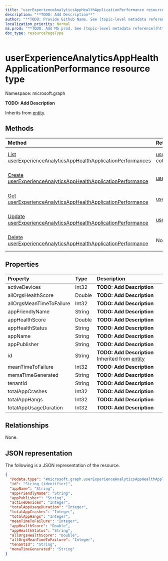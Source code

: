 ```yaml
---
title: "userExperienceAnalyticsAppHealthApplicationPerformance resource type"
description: "**TODO: Add Description**"
author: "**TODO: Provide Github Name. See [topic-level metadata reference](https://msgo.azurewebsites.net/add/document/guidelines/metadata.html#topic-level-metadata)**"
localization_priority: Normal
ms.prod: "**TODO: Add MS prod. See [topic-level metadata reference](https://msgo.azurewebsites.net/add/document/guidelines/metadata.html#topic-level-metadata)**"
doc_type: resourcePageType
---
```


# userExperienceAnalyticsAppHealthApplicationPerformance resource type

Namespace: microsoft.graph

**TODO: Add Description**


Inherits from [entity](../resources/entity.md).

## Methods
|Method|Return type|Description|
|:---|:---|:---|
|[List userExperienceAnalyticsAppHealthApplicationPerformances](../api/intune-userexperienceanalyticsapphealthapplicationperformance-list.md)|[userExperienceAnalyticsAppHealthApplicationPerformance](../resources/intune-userexperienceanalyticsapphealthapplicationperformance.md) collection|Get a list of the [userExperienceAnalyticsAppHealthApplicationPerformance](../resources/userexperienceanalyticsapphealthapplicationperformance.md) objects and their properties.|
|[Create userExperienceAnalyticsAppHealthApplicationPerformance](../api/intune-userexperienceanalyticsapphealthapplicationperformance-create.md)|[userExperienceAnalyticsAppHealthApplicationPerformance](../resources/intune-userexperienceanalyticsapphealthapplicationperformance.md)|Create a new [userExperienceAnalyticsAppHealthApplicationPerformance](../resources/intune-userexperienceanalyticsapphealthapplicationperformance.md) object.|
|[Get userExperienceAnalyticsAppHealthApplicationPerformance](../api/intune-userexperienceanalyticsapphealthapplicationperformance-get.md)|[userExperienceAnalyticsAppHealthApplicationPerformance](../resources/intune-userexperienceanalyticsapphealthapplicationperformance.md)|Read the properties and relationships of a [userExperienceAnalyticsAppHealthApplicationPerformance](../resources/intune-userexperienceanalyticsapphealthapplicationperformance.md) object.|
|[Update userExperienceAnalyticsAppHealthApplicationPerformance](../api/intune-userexperienceanalyticsapphealthapplicationperformance-update.md)|[userExperienceAnalyticsAppHealthApplicationPerformance](../resources/intune-userexperienceanalyticsapphealthapplicationperformance.md)|Update the properties of a [userExperienceAnalyticsAppHealthApplicationPerformance](../resources/intune-userexperienceanalyticsapphealthapplicationperformance.md) object.|
|[Delete userExperienceAnalyticsAppHealthApplicationPerformance](../api/intune-userexperienceanalyticsapphealthapplicationperformance-delete.md)|None|Deletes a [userExperienceAnalyticsAppHealthApplicationPerformance](../resources/intune-userexperienceanalyticsapphealthapplicationperformance.md) object.|

## Properties
|Property|Type|Description|
|:---|:---|:---|
|activeDevices|Int32|**TODO: Add Description**|
|allOrgsHealthScore|Double|**TODO: Add Description**|
|allOrgsMeanTimeToFailure|Int32|**TODO: Add Description**|
|appFriendlyName|String|**TODO: Add Description**|
|appHealthScore|Double|**TODO: Add Description**|
|appHealthStatus|String|**TODO: Add Description**|
|appName|String|**TODO: Add Description**|
|appPublisher|String|**TODO: Add Description**|
|id|String|**TODO: Add Description** Inherited from [entity](../resources/entity.md)|
|meanTimeToFailure|Int32|**TODO: Add Description**|
|memaTimeGenerated|String|**TODO: Add Description**|
|tenantId|String|**TODO: Add Description**|
|totalAppCrashes|Int32|**TODO: Add Description**|
|totalAppHangs|Int32|**TODO: Add Description**|
|totalAppUsageDuration|Int32|**TODO: Add Description**|

## Relationships
None.

## JSON representation
The following is a JSON representation of the resource.
<!-- {
  "blockType": "resource",
  "keyProperty": "id",
  "@odata.type": "microsoft.graph.userExperienceAnalyticsAppHealthApplicationPerformance",
  "baseType": "microsoft.graph.entity",
  "openType": false
}
-->
``` json
{
  "@odata.type": "#microsoft.graph.userExperienceAnalyticsAppHealthApplicationPerformance",
  "id": "String (identifier)",
  "appName": "String",
  "appFriendlyName": "String",
  "appPublisher": "String",
  "activeDevices": "Integer",
  "totalAppUsageDuration": "Integer",
  "totalAppCrashes": "Integer",
  "totalAppHangs": "Integer",
  "meanTimeToFailure": "Integer",
  "appHealthScore": "Double",
  "appHealthStatus": "String",
  "allOrgsHealthScore": "Double",
  "allOrgsMeanTimeToFailure": "Integer",
  "tenantId": "String",
  "memaTimeGenerated": "String"
}
```

